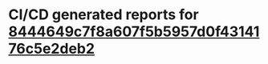 # CI/CD generated reports for [8444649c7f8a607f5b5957d0f4314176c5e2deb2](https://github.com/hydephp/develop/commit/8444649c7f8a607f5b5957d0f4314176c5e2deb2)
